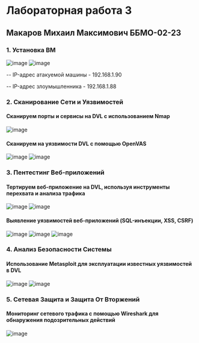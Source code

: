 # Лабораторная работа 3
## Макаров Михаил Максимович ББМО-02-23
### 1. Установка ВМ
![image](https://github.com/KyryaschiyDeD/TOIB/assets/70753179/20192ab6-37a2-4f3c-9b5e-c175898b1d9f)
![image](https://github.com/KyryaschiyDeD/TOIB/assets/70753179/81110e7b-8c19-4f09-978d-f557a69ef6d4)

-- IP-адрес атакуемой машины - 192.168.1.90

-- IP-адрес злоумышленника - 192.168.1.88
### 2. Сканирование Сети и Уязвимостей
#### Сканируем порты и сервисы на DVL с использованием Nmap
![image](https://github.com/KyryaschiyDeD/TOIB/assets/70753179/fa26f4e8-da7a-4e1d-9454-5945e31173de)

#### Сканируем на уязвимости DVL с помощью OpenVAS
![image](https://github.com/KyryaschiyDeD/TOIB/assets/70753179/2377b915-1618-49bf-9318-263f34ba3039)
![image](https://github.com/KyryaschiyDeD/TOIB/assets/70753179/a92b58b0-497b-4409-955a-f9cc5dfb7a58)

### 3. Пентестинг Веб-приложений
#### Тертируем веб-приложение на DVL, используя инструменты перехвата и анализа трафика
![image](https://github.com/KyryaschiyDeD/TOIB/assets/70753179/0a986323-161c-4926-ba70-f8f0e417fa13)
![image](https://github.com/KyryaschiyDeD/TOIB/assets/70753179/be007914-8a7b-46a3-8ea3-baf63983a7ce)

#### Выявление уязвимостей веб-приложений (SQL-инъекции, XSS, CSRF)
![image](https://github.com/KyryaschiyDeD/TOIB/assets/70753179/39614a34-0901-4b2a-8800-c1d5fc98e123)
![image](https://github.com/KyryaschiyDeD/TOIB/assets/70753179/e2f2c666-6707-45b3-9e35-3e1e48abed94)
![image](https://github.com/KyryaschiyDeD/TOIB/assets/70753179/0bd9182d-d55f-4faa-b8b0-374f6f500b7c)

### 4. Анализ Безопасности Системы
#### Использование Metasploit для эксплуатации известных уязвимостей в DVL
![image](https://github.com/KyryaschiyDeD/TOIB/assets/70753179/a726e8d4-befc-488d-92e4-6276f442cbcd)
![image](https://github.com/KyryaschiyDeD/TOIB/assets/70753179/b1c2b728-537c-406a-bed2-ebbebc0711e2)

### 5. Сетевая Защита и Защита От Вторжений
#### Мониторинг сетевого трафика с помощью Wireshark для обнаружения подозрительных действий
![image](https://github.com/KyryaschiyDeD/TOIB/assets/70753179/094362a7-e583-4847-bf55-adbd30a0dede)
